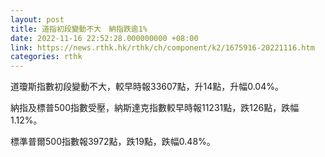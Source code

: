 ```yaml
---
layout: post
title: 道指初段變動不大　納指跌逾1%
date: 2022-11-16 22:52:28.000000000 +08:00
link: https://news.rthk.hk/rthk/ch/component/k2/1675916-20221116.htm
categories: rthk
---
```


道瓊斯指數初段變動不大，較早時報33607點，升14點，升幅0.04%。

納指及標普500指數受壓，納斯達克指數較早時報11231點，跌126點，跌幅1.12%。

標準普爾500指數報3972點，跌19點，跌幅0.48%。
